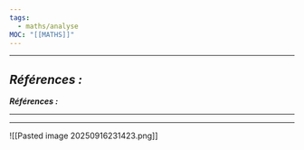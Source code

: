 ```yaml
---
tags:
  - maths/analyse
MOC: "[[MATHS]]"
---
```



---
***Références :***
---
***Références :***

---





---
![[Pasted image 20250916231423.png]]